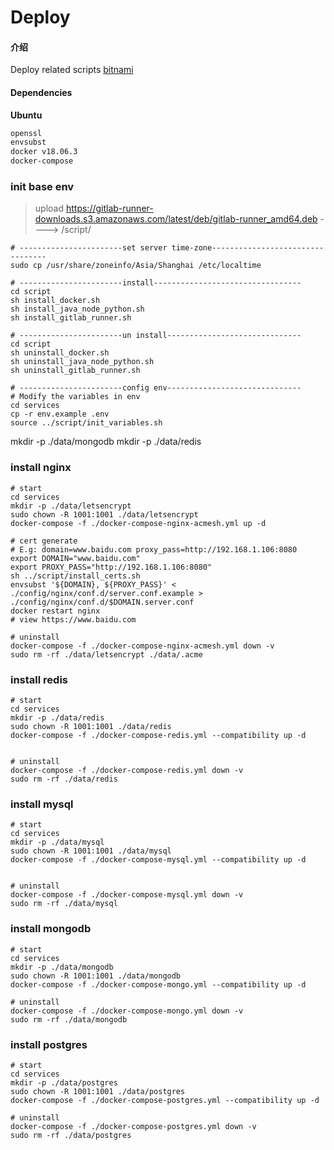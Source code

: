 # Deploy

#### 介绍
Deploy related scripts
[bitnami](https://hub.docker.com/u/bitnami)

#### Dependencies

**Ubuntu**

```txt
openssl
envsubst
docker v18.06.3
docker-compose
```

### init base env

> upload https://gitlab-runner-downloads.s3.amazonaws.com/latest/deb/gitlab-runner_amd64.deb 
>    ----> /script/
```shell
# -----------------------set server time-zone---------------------------------
sudo cp /usr/share/zoneinfo/Asia/Shanghai /etc/localtime

# -----------------------install---------------------------------
cd script
sh install_docker.sh
sh install_java_node_python.sh
sh install_gitlab_runner.sh

# -----------------------un install------------------------------
cd script
sh uninstall_docker.sh
sh uninstall_java_node_python.sh
sh uninstall_gitlab_runner.sh

# -----------------------config env------------------------------
# Modify the variables in env
cd services
cp -r env.example .env
source ../script/init_variables.sh
```
mkdir -p ./data/mongodb
mkdir -p ./data/redis
### install nginx

```shell
# start
cd services
mkdir -p ./data/letsencrypt
sudo chown -R 1001:1001 ./data/letsencrypt
docker-compose -f ./docker-compose-nginx-acmesh.yml up -d

# cert generate
# E.g: domain=www.baidu.com proxy_pass=http://192.168.1.106:8080
export DOMAIN="www.baidu.com"
export PROXY_PASS="http://192.168.1.106:8080"
sh ../script/install_certs.sh
envsubst '${DOMAIN}, ${PROXY_PASS}' < ./config/nginx/conf.d/server.conf.example > ./config/nginx/conf.d/$DOMAIN.server.conf
docker restart nginx
# view https://www.baidu.com

# uninstall 
docker-compose -f ./docker-compose-nginx-acmesh.yml down -v
sudo rm -rf ./data/letsencrypt ./data/.acme
```


### install redis

```shell
# start
cd services
mkdir -p ./data/redis
sudo chown -R 1001:1001 ./data/redis
docker-compose -f ./docker-compose-redis.yml --compatibility up -d


# uninstall 
docker-compose -f ./docker-compose-redis.yml down -v
sudo rm -rf ./data/redis
```

### install mysql

```shell
# start
cd services
mkdir -p ./data/mysql
sudo chown -R 1001:1001 ./data/mysql
docker-compose -f ./docker-compose-mysql.yml --compatibility up -d


# uninstall 
docker-compose -f ./docker-compose-mysql.yml down -v
sudo rm -rf ./data/mysql
```

### install mongodb

```shell
# start
cd services
mkdir -p ./data/mongodb
sudo chown -R 1001:1001 ./data/mongodb
docker-compose -f ./docker-compose-mongo.yml --compatibility up -d

# uninstall 
docker-compose -f ./docker-compose-mongo.yml down -v
sudo rm -rf ./data/mongodb
```

### install postgres

```shell
# start
cd services
mkdir -p ./data/postgres
sudo chown -R 1001:1001 ./data/postgres
docker-compose -f ./docker-compose-postgres.yml --compatibility up -d

# uninstall 
docker-compose -f ./docker-compose-postgres.yml down -v
sudo rm -rf ./data/postgres
```